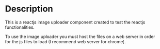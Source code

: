 
# Description

This is a reactjs image uploader component created to test the reactjs functionalities.

To use the image uploader you must host the files on a web server in order for the js files to load (I recommend web server for chrome).
